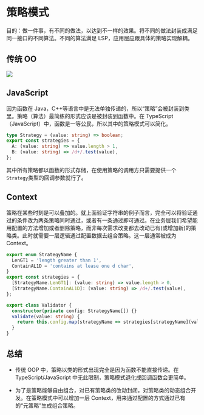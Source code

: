 # 策略模式

目的：做一件事，有不同的做法，以达到不一样的效果。将不同的做法封装成满足同一接口的不同算法。不同的算法满足 LSP，应用层应跟具体的策略实现解耦。

## 传统 OO

![](http://www.plantuml.com/plantuml/svg/SoWkIImgAStDuShCAqajIajCJbK8BYbAB4bDhrIevb8eIyp9J07oD3IvQhcuadCIYulXyeveV2SkBhYKWgvkZHrS1YxkX2RE1JFJiQ0W9pCviIGpFu-B2ua3L8-at24rBmNeLW00)

## JavaScript

因为函数在 Java，C++等语言中是无法单独传递的，所以“策略”会被封装到类里。策略（算法）最简练的形式应该是被封装到函数中。在 TypeScript（JavaScript）中，函数是一等公民，所以其中的策略模式可以简化。

```ts
type Strategy = (value: string) => boolean;
export const strategies = {
  A: (value: string) => value.length > 1,
  B: (value: string) => /d+/.test(value),
};
```

其中所有策略都以函数的形式存储，在使用策略的调用方只需要提供一个`Strategy`类型的回调参数就行了。

## Context

策略在某些时刻是可以叠加的。就上面验证字符串的例子而言，完全可以将验证通过的条件改为两条策略同时通过，或者有一条通过即可通过。在业务层我们希望能用配置的方法增加或者删除策略，而非每次需求改变都去改动已有(或增加新)的策略类。此时就需要一层逻辑通过配置数据去组合策略。这一层通常被成为 Context。

```ts
export enum StrategyName {
  LenGT1 = 'length greater than 1',
  ContainAL1D = 'contains at lease one d char',
}
export const strategies = {
  [StrategyName.LenGT1]: (value: string) => value.length > 0,
  [StrategyName.ContainAL1D]: (value: string) => /d+/.test(value),
};

export class Validator {
  constructor(private config: StrategyName[]) {}
  validate(value: string) {
    return this.config.map(strategyName => strategies[strategyName](value)).reduce((prev, curr) => prev && curr, true);
  }
}
```

## 总结

- 传统 OOP 中，策略以类的形式出现完全是因为函数不能直接传递。在 TypeScript/JavaScript 中无此限制，策略模式退化成回调函数会更简单。

- 为了是策略能够自由组合，对已有策略类的改动封闭，对策略类的动态组合开发。在策略模式中可以增加一层 Context，用来通过配置的方式通过已有的“元策略”生成组合策略。
